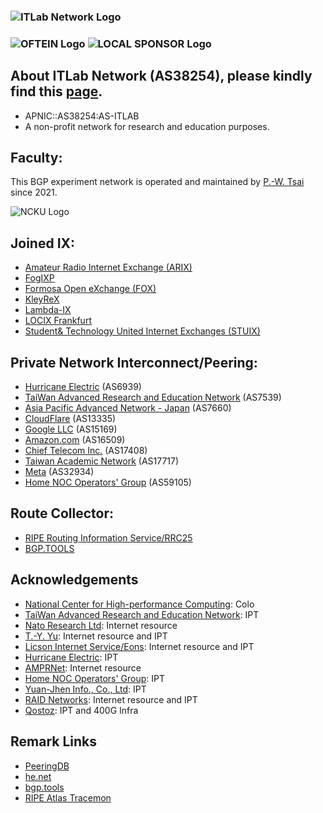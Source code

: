 ### ![ITLab Network Logo](https://connect.itlab.cc/misc/itlabnet.png) 
### ![OFTEIN Logo](https://connect.itlab.cc/misc/sponsor.png) ![LOCAL SPONSOR Logo](https://connect.itlab.cc/misc/sponsor2.png) 


## About ITLab Network (AS38254), please kindly find this [page](https://connect.itlab.cc).
* APNIC::AS38254:AS-ITLAB
* A non-profit network for research and education purposes.

## Faculty:
This BGP experiment network is operated and maintained by [P.-W. Tsai](http://pwtsai.im/) since 2021.

![NCKU Logo](https://connect.itlab.cc/misc/ncku.png)

## Joined IX:
* [Amateur Radio Internet Exchange (ARIX)](https://arix.dev/)
* [FogIXP](https://fogixp.org/)
* [Formosa Open eXchange (FOX)](https://www.fox.net.tw/) 
* [KleyReX](https://kleyrex.net/en/)
* [Lambda-IX](https://lambda-ix.net/)
* [LOCIX Frankfurt](https://locix.online/)
* [Student& Technology United Internet Exchanges (STUIX)](https://stuix.io/)

## Private Network Interconnect/Peering:
* [Hurricane Electric](https://www.he.net/) (AS6939)
* [TaiWan Advanced Research and Education Network](https://www.twaren.net/) (AS7539)
* [Asia Pacific Advanced Network - Japan](http://www.jp.apan.net/) (AS7660)
* [CloudFlare](https://www.cloudflare.com/) (AS13335)
* [Google LLC](https://about.google/intl/en/) (AS15169)
* [Amazon.com](https://www.amazon.com/) (AS16509)
* [Chief Telecom Inc.](https://www.chief.com.tw/) (AS17408)
* [Taiwan Academic Network](https://traffic.tanet.edu.tw/) (AS17717)
* [Meta](https://www.meta.com/) (AS32934)
* [Home NOC Operators' Group](https://www.homenoc.ad.jp/en/) (AS59105)

## Route Collector:
* [RIPE Routing Information Service/RRC25](https://www.ripe.net/analyse/internet-measurements/routing-information-service-ris) 
* [BGP.TOOLS](https://bgp.tools/)

## Acknowledgements
* [National Center for High-performance Computing](https://www.nchc.org.tw/): Colo 
* [TaiWan Advanced Research and Education Network](https://www.twaren.net/english/): IPT
* [Nato Research Ltd](https://internet.nat.moe/): Internet resource
* [T.-Y. Yu](https://network.steveyi.net/): Internet resource and IPT
* [Licson Internet Service/Eons](https://licson.net/): Internet resource and IPT
* [Hurricane Electric](https://bgp.he.net/): IPT
* [AMPRNet](https://portal.ampr.org/): Internet resource
* [Home NOC Operators' Group](https://www.homenoc.ad.jp/): IPT
* [Yuan-Jhen Info., Co., Ltd](https://host.com.tw/): IPT
* [RAID Networks](https://www.raidnetworks.net/): Internet resource and IPT
* [Qostoz](https://lg.daoport.net/): IPT and 400G Infra

## Remark Links
* [PeeringDB](https://as38254.peeringdb.com/)  
* [he.net](https://bgp.he.net/AS38254)  
* [bgp.tools](https://bgp.tools/as/38254)
* [RIPE Atlas Tracemon](https://connect.itlab.cc/tracemon.html)

